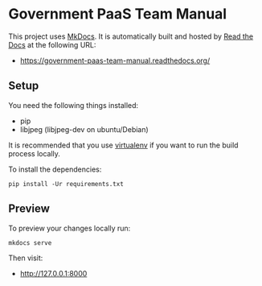 # Government PaaS Team Manual

This project uses [MkDocs][]. It is automatically built and hosted by [Read
the Docs][] at the following URL:

- https://government-paas-team-manual.readthedocs.org/

[MkDocs]: http://www.mkdocs.org/
[Read the Docs]: https://readthedocs.org/

## Setup

You need the following things installed:
- pip
- libjpeg  (libjpeg-dev on ubuntu/Debian)

It is recommended that you use [virtualenv][] if you want to run the build
process locally.

[virtualenv]: https://virtualenv.pypa.io/en/latest/

To install the dependencies:

    pip install -Ur requirements.txt

## Preview

To preview your changes locally run:

    mkdocs serve

Then visit:

- http://127.0.0.1:8000